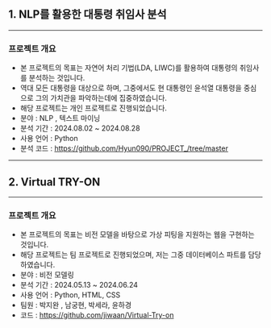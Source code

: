 ## 1. NLP를 활용한 대통령 취임사 분석 
****
### 프로젝트 개요
- 본 프로젝트의 목표는 자연어 처리 기법(LDA, LIWC)를 활용하여 대통령의 취임사를 분석하는 것입니다.
- 역대 모든 대통령을 대상으로 하며, 그중에서도 현 대통령인 윤석열 대통령을 중심으로 그의 가치관을 파악하는데에 집중하였습니다.
- 해당 프로젝트는 개인 프로젝트로 진행되었습니다.
- 분야 : NLP , 텍스트 마이닝
- 분석 기간 : 2024.08.02 ~ 2024.08.28
- 사용 언어 : Python
- 분석 코드 : <https://github.com/Hyun090/PROJECT_/tree/master>

*******
## 2. Virtual TRY-ON
*******
### 프로젝트 개요
- 본 프로젝트의 목표는 비전 모델을 바탕으로 가상 피팅을 지원하는 웹을 구현하는 것입니다.
- 해당 프로젝트는 팀 프로젝트로 진행되었으며, 저는 그중 데이터베이스 파트를 담당하였습니다.
- 분야 : 비전 모델링
- 분석 기간 : 2024.05.13 ~ 2024.06.24
- 사용 언어 : Python, HTML, CSS
- 팀원 : 박지완 , 남궁현, 박세라, 윤하경
- 코드 : <https://github.com/jiwaan/Virtual-Try-on>
